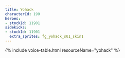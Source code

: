 ```yaml
---
title: Yohack
characterId: 190
heroes:
- stockId: 11901
sidekicks:
- stockId: 11901
  extra_sprites: fg_yohack_s01_skin1
---
```


{% include voice-table.html resourceName="yohack"
%}
